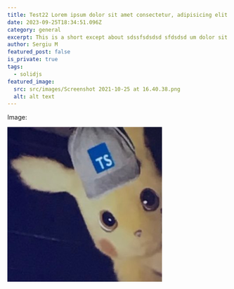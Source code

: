 ```yaml
---
title: Test22 Lorem ipsum dolor sit amet consectetur, adipisicing elit 34554435435435
date: 2023-09-25T18:34:51.096Z
category: general
excerpt: This is a short except about sdssfsdsdsd sfdsdsd um dolor sit amet cons
author: Sergiu M
featured_post: false
is_private: true
tags:
  - solidjs
featured_image:
  src: src/images/Screenshot 2021-10-25 at 16.40.38.png
  alt: alt text
---
```

Image:

![Alt text](/src/images/pic_ts.jpeg "text title")
